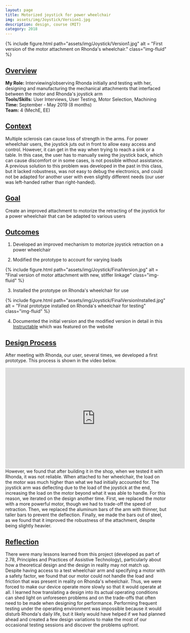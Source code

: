 ```yaml
---
layout: page
title: Motorized joystick for power wheelchair
img: assets/img/Joystick/Version1.jpg
description: design, course (MIT)
category: 2018
---
```

<div class="row">
    <div class="w-50 p-3" style="margin:auto">
        {% include figure.html path="assets/img/Joystick/Version1.jpg" alt = "First version of the motor attachment on Rhonda's wheelchair." class="img-fluid" %}
    </div>
</div>

## <u>Overview</u>
**My Role:** Interviewing/observing Rhonda initially and testing with her, designing and manufacturing the mechanical attachments that interfaced between the motor and Rhonda's joystick arm    
**Tools/Skills:** User Interviews, User Testing, Motor Selection, Machining  
**Time:** September - May 2019 (8 months)    
**Team:** 4 (MechE, EE)   

## <u>Context</u>
Multiple sclerosis can cause loss of strength in the arms. For power wheelchair users, the joystick juts out in front to allow easy access and control. However, it can get in the way when trying to reach a sink or a table. In this case, the user has to manually swing the joystick back, which can cause discomfort or in some cases, is not possible without assistance. A previous solution to this problem was developed in the past in this class, but it lacked robustness, was not easy to debug the electronics, and could not be adapted for another user with even slightly different needs (our user was left-handed rather than right-handed).

## <u>Goal</u>
Create an improved attachment to motorize the retracting of the joystick for a power wheelchair that can be adapted to various users

## <u>Outcomes</u>
1) Developed an improved mechanism to motorize joystick retraction on a power wheelchair 

2) Modified the prototype to account for varying loads
<div class="row">
    <div class="w-50 p-3" style="margin:auto">
        {% include figure.html path="assets/img/Joystick/FinalVersion.jpg" alt = "Final version of motor attachment with new, stiffer linkage" class="img-fluid" %}
    </div>
</div>
  
3) Installed the prototype on Rhonda's wheelchair for use
<div class="row">
    <div class="w-50 p-3" style="margin:auto">
        {% include figure.html path="assets/img/Joystick/FinalVersionInstalled.jpg" alt = "Final prototype installed on Rhonda's wheelchair for testing" class="img-fluid" %}
    </div>
</div>
    
4) Documented the initial version and the modified version in detail in this <a href="https://www.instructables.com/id/Developing-a-Motorized-Retractable-Joystick/" target="_blank">Instructable</a> which was featured on the website

## <u>Design Process</u>
After meeting with Rhonda, our user, several times, we developed a first prototype. This process is shown in the video below.
<div align="center">
<iframe width="560" height="315" src="https://www.youtube.com/embed/Ut_dXh0NC9Y" frameborder="0" allow="accelerometer; autoplay; encrypted-media; gyroscope; picture-in-picture" allowfullscreen></iframe>
</div>
However, we found that after building it in the shop, when we tested it with Rhonda, it was not reliable. When attached to her 
wheelchair, the load on the motor was much higher than what we had initially accounted for. The joystick arm was  deflecting due to the load of the joystick at the end, increasing the load on the motor beyond what it was able to handle. For this reason, we iterated on the design another time. First, we replaced the motor with a more powerful motor, though we had to trade-off the speed of retraction. Then, we replaced the aluminum bars of the arm with thinner, but taller bars to prevent the deflection. Finally, we made the bars out of steel, as we found that it improved the robustness of the attachment, despite being slightly heavier.  

## <u>Reflection</u>
There were many lessons learned from this project (developed as part of 2.78, Principles and Practices of Assistive Technology), particularly about how a theoretical design and the design in reality may not match up. Despite having access to a test wheelchair arm and specifying a motor with a safety factor, we found that our motor could not handle the load and friction that was present in reality on Rhonda's wheelchair. Thus, we were forced to make our device operate more slowly so that it would operate at all. I learned how translating a design into its actual operating conditions can shed light on unforeseen problems and on the trade-offs that often need to be made when designing for performance. Performing frequent testing under the operating environment was impossible because it would disturb Rhonda's daily life, but it likely would have helped if we had planned ahead and created a few design variations to make the most of our occasional testing sessions and discover the problems upfront.
